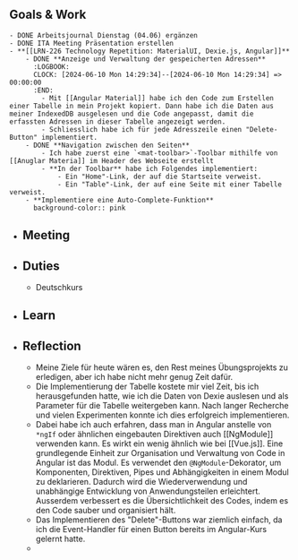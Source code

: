 ## Goals & Work
	- DONE Arbeitsjournal Dienstag (04.06) ergänzen
	- DONE ITA Meeting Präsentation erstellen
	- **[[LRN-226 Technology Repetition: MaterialUI, Dexie.js, Angular]]**
		- DONE **Anzeige und Verwaltung der gespeicherten Adressen**
		  :LOGBOOK:
		  CLOCK: [2024-06-10 Mon 14:29:34]--[2024-06-10 Mon 14:29:34] =>  00:00:00
		  :END:
			- Mit [[Angular Material]] habe ich den Code zum Erstellen einer Tabelle in mein Projekt kopiert. Dann habe ich die Daten aus meiner IndexedDB ausgelesen und die Code angepasst, damit die erfassten Adressen in dieser Tabelle angezeigt werden.
			- Schliesslich habe ich für jede Adresszeile einen "Delete-Button" implementiert.
		- DONE **Navigation zwischen den Seiten**
			- Ich habe zuerst eine `<mat-toolbar>`-Toolbar mithilfe von [[Anuglar Materia]] im Header des Webseite erstellt
			- **In der Toolbar** habe ich Folgendes implementiert:
				- Ein "Home"-Link, der auf die Startseite verweist.
				- Ein "Table"-Link, der auf eine Seite mit einer Tabelle verweist.
		- **Implementiere eine Auto-Complete-Funktion**
		  background-color:: pink
- ## Meeting
- ## Duties
	- Deutschkurs
- ## Learn
- ## Reflection
	- Meine Ziele für heute wären es, den Rest meines Übungsprojekts zu erledigen, aber ich habe nicht mehr genug Zeit dafür.
	- Die Implementierung der Tabelle kostete mir viel Zeit, bis ich herausgefunden hatte, wie ich die Daten von Dexie auslesen und als Parameter für die Tabelle weitergeben kann. Nach langer Recherche und vielen Experimenten konnte ich dies erfolgreich implementieren.
	- Dabei habe ich auch erfahren, dass man in Angular anstelle von `*ngIf` oder ähnlichen eingebauten Direktiven auch [[NgModule]] verwenden kann. Es wirkt ein wenig ähnlich wie bei [[Vue.js]]. Eine grundlegende Einheit zur Organisation und Verwaltung von Code in Angular ist das Modul. Es verwendet den `@NgModule`-Dekorator, um Komponenten, Direktiven, Pipes und Abhängigkeiten in einem Modul zu deklarieren. Dadurch wird die Wiederverwendung und unabhängige Entwicklung von Anwendungsteilen erleichtert. Ausserdem verbessert es die
	  Übersichtlichkeit des Codes, indem es den Code sauber und organisiert hält.
	- Das Implementieren des "Delete"-Buttons war ziemlich einfach, da ich die Event-Handler für einen Button bereits im Angular-Kurs gelernt hatte.
	-